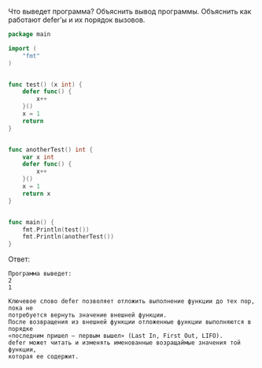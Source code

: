 Что выведет программа? Объяснить вывод программы. Объяснить как работают 
defer’ы и их порядок вызовов.
```go
package main

import (
	"fmt"
)


func test() (x int) {
	defer func() {
		x++
	}()
	x = 1
	return
}


func anotherTest() int {
	var x int
	defer func() {
		x++
	}()
	x = 1
	return x
}


func main() {
	fmt.Println(test())
	fmt.Println(anotherTest())
}
```

Ответ:
```
Программа выведет:
2
1

Ключевое слово defer позволяет отложить выполнение функции до тех пор, пока не 
потребуется вернуть значение внешней функции.
После возвращения из внешней функции отложенные функции выполняются в порядке 
«последним пришел — первым вышел» (Last In, First Out, LIFO).
defer может читать и изменять именованные возращаймые значения той функции, 
которая ее содержит. 
```